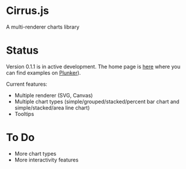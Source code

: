 # Cirrus.js
A multi-renderer charts library

# Status
Version 0.1.1 is in active development. The home page is [here](http://planet-os.github.io/cirrusjs/)
where you can find examples on [Plunker](http://plnkr.co/edit/3QVrDlABkmtNzUCvyjwL?p=preview)).

Current features:

* Multiple renderer (SVG, Canvas)
* Multiple chart types (simple/grouped/stacked/percent bar chart and simple/stacked/area line chart)
* Tooltips


# To Do
* More chart types
* More interactivity features